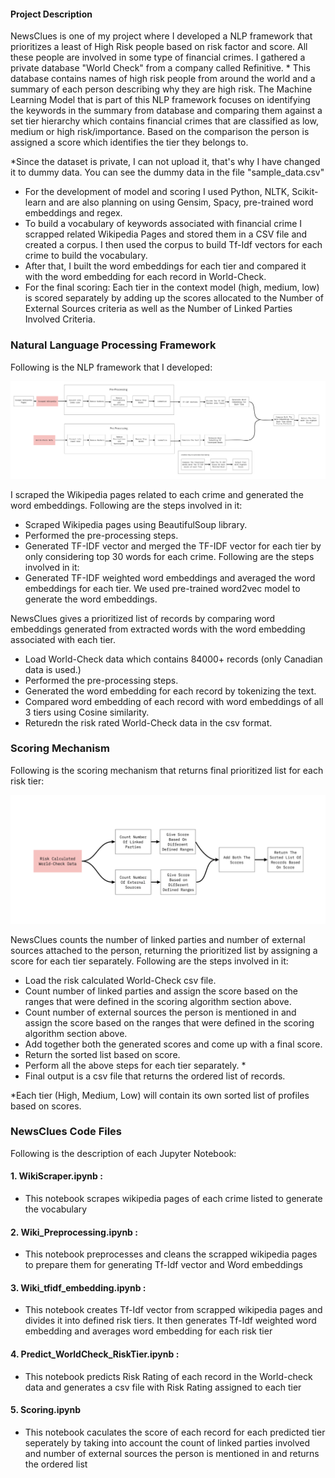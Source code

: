 #### Project Description

NewsClues is one of my project where I developed a NLP framework that prioritizes a least of High Risk people based on risk factor and score. All these people are involved in some type of financial crimes. I gathered a private database "World Check" from a company called Refinitive. * This database contains names of high risk people from around the world and a summary of each person describing why they are high risk. The Machine Learning Model that is part of this NLP framework focuses on identifying the keywords in the summary from database and comparing them against a set tier hierarchy which contains financial crimes that are classified as low, medium or high risk/importance. Based on the comparison the person is assigned a score which identifies the tier they belongs to. 

*Since the dataset is private, I can not upload it, that's why I have changed it to dummy data. You can see the dummy data in the file "sample_data.csv"

* For the development of model and scoring I used Python, NLTK, Scikit-learn and are also planning on using Gensim, Spacy, pre-trained word embeddings and regex.  
* To build a vocabulary of keywords associated with financial crime I scrapped related Wikipedia Pages and stored them in a CSV file and created a corpus. I then used the corpus to build Tf-Idf vectors for each crime to build the vocabulary.  
* After that, I built the word embeddings for each tier and compared it with the word embedding for each record in World-Check.
* For the final scoring: Each tier in the context model (high, medium, low) is scored separately by adding up the scores allocated to the Number of External Sources criteria as well as the Number of Linked Parties Involved Criteria.

### Natural Language Processing Framework

Following is the NLP framework that I developed:

![nlp](https://github.com/UtsavManiar/NewsClues/blob/main/diagrams/NLP%20Framework.png)

I scraped the Wikipedia pages related to each crime and generated the word embeddings. Following are the steps involved in it:
* Scraped Wikipedia pages using BeautifulSoup library.
* Performed the pre-processing steps.
* Generated TF-IDF vector and merged the TF-IDF vector for each tier by only considering top 30 words for each crime. Following are the steps involved in it:
* Generated TF-IDF weighted word embeddings and averaged the word embeddings for each tier. We used pre-trained word2vec model to generate the word embeddings.

NewsClues gives a prioritized list of records by comparing word embeddings generated from extracted words with the word embedding associated with each tier.
* Load World-Check data which contains 84000+ records (only Canadian data is used.)
* Performed the pre-processing steps.
* Generated the word embedding for each record by tokenizing the text.
* Compared word embedding of each record with word embeddings of all 3 tiers using Cosine similarity.
* Returedn the risk rated World-Check data in the csv format.

### Scoring Mechanism

Following is the scoring mechanism that returns final prioritized list for each risk tier:

![score](https://github.com/UtsavManiar/NewsClues/blob/main/diagrams/Scoring%20Framework.png)

NewsClues counts the number of linked parties and number of external sources attached to the person, returning the prioritized list by assigning a score for each tier separately. Following are the steps involved in it:
* Load the risk calculated World-Check csv file.
* Count number of linked parties and assign the score based on the ranges that were defined in the scoring algorithm section above.
* Count number of external sources the person is mentioned in and assign the score based on the ranges that were defined in the scoring algorithm section above.
* Add together both the generated scores and come up with a final score.
* Return the sorted list based on score. 
* Perform all the above steps for each tier separately. *
* Final output is a csv file that returns the ordered list of records.

*Each tier (High, Medium, Low) will contain its own sorted list of profiles based on scores.


### NewsClues Code Files

Following is the description of each Jupyter Notebook:

#### 1. WikiScraper.ipynb :
* This notebook scrapes wikipedia pages of each crime listed to generate the vocabulary

#### 2. Wiki_Preprocessing.ipynb :
* This notebook preprocesses and cleans the scrapped wikipedia pages to prepare them for generating Tf-Idf vector and Word embeddings

#### 3. Wiki_tfidf_embedding.ipynb :
* This notebook creates Tf-Idf vector from scrapped wikipedia pages and divides it into defined risk tiers. It then generates Tf-Idf weighted word embedding and averages word embedding for each risk tier

#### 4. Predict_WorldCheck_RiskTier.ipynb :
* This notebook predicts Risk Rating of each record in the World-check data and generates a csv file with Risk Rating assigned to each tier

#### 5. Scoring.ipynb
* This notebook caculates the score of each record for each predicted tier seperately by taking into account the count of linked parties involved and number of external sources the person is mentioned in and returns the ordered list
